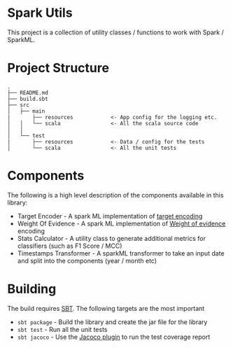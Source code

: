 # Spark Utils
This project is a collection of utility classes / functions to work with Spark / SparkML. 


# Project Structure

```
.
├── README.md
├── build.sbt
├── src
│   ├── main
|       ├── resources            <- App config for the logging etc.
│   │   └── scala                <- All the scala source code
│   │       
│   └── test
|       ├── resources            <- Data / config for the tests
│       └── scala                <- All the unit tests
```

# Components
The following is a high level description of the components available in this library:

* Target Encoder - A spark ML implementation of [target encoding](https://towardsdatascience.com/all-about-categorical-variable-encoding-305f3361fd02)
* Weight Of Evidence - A spark ML implementation of [Weight of evidence](https://documentation.statsoft.com/STATISTICAHelp.aspx?path=WeightofEvidence/WeightofEvidenceWoEIntroductoryOverview) encoding
* Stats Calculator - A utility class to generate additional metrics for classifiers (such as F1 Score / MCC)
* Timestamps Transformer - A sparkML transformer to take an input date and split into the components (year / month etc)

# Building
The build requires [SBT](https://www.scala-sbt.org/). The following targets are the most important
* `sbt package` - Build the library and create the jar file for the library
* `sbt test` - Run all the unit tests
* `sbt jacoco` - Use the [Jacoco plugin](https://github.com/sbt/sbt-jacoco) to run the test coverage report